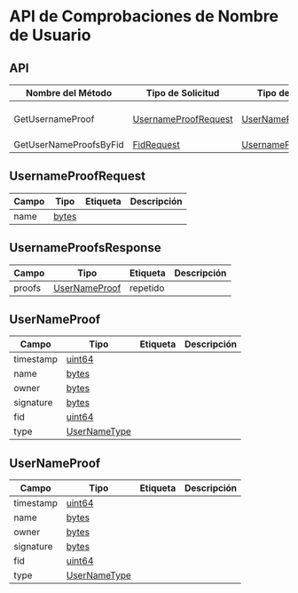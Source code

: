 # API de Comprobaciones de Nombre de Usuario

## API

| Nombre del Método      | Tipo de Solicitud                             | Tipo de Respuesta                                 | Descripción                       |
| ---------------------- | --------------------------------------------- | ------------------------------------------------- | --------------------------------- |
| GetUsernameProof       | [UsernameProofRequest](#UsernameProofRequest) | [UserNameProof](#UserNameProof)                   | Comprobación de Nombre de Usuario |
| GetUserNameProofsByFid | [FidRequest](#FidRequest)                     | [UsernameProofsResponse](#UsernameProofsResponse) |                                   |

## UsernameProofRequest

| Campo | Tipo            | Etiqueta | Descripción |
| ----- | --------------- | -------- | ----------- |
| name  | [bytes](#bytes) |          |             |

## UsernameProofsResponse

| Campo  | Tipo                            | Etiqueta | Descripción |
| ------ | ------------------------------- | -------- | ----------- |
| proofs | [UserNameProof](#UserNameProof) | repetido |             |

## UserNameProof

| Campo     | Tipo                          | Etiqueta | Descripción |
| --------- | ----------------------------- | -------- | ----------- |
| timestamp | [uint64](#uint64)             |          |             |
| name      | [bytes](#bytes)               |          |             |
| owner     | [bytes](#bytes)               |          |             |
| signature | [bytes](#bytes)               |          |             |
| fid       | [uint64](#uint64)             |          |             |
| type      | [UserNameType](#UserNameType) |          |             |

## UserNameProof

| Campo     | Tipo                          | Etiqueta | Descripción |
| --------- | ----------------------------- | -------- | ----------- |
| timestamp | [uint64](#uint64)             |          |             |
| name      | [bytes](#bytes)               |          |             |
| owner     | [bytes](#bytes)               |          |             |
| signature | [bytes](#bytes)               |          |             |
| fid       | [uint64](#uint64)             |          |             |
| type      | [UserNameType](#UserNameType) |          |             |
